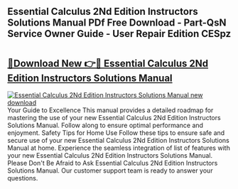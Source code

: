 ## Essential Calculus 2Nd Edition Instructors Solutions Manual PDf Free Download - Part-QsN Service Owner Guide - User Repair Edition CESpz

# <h2><a href="http://bc65129.oget.top/?id=Essential+Calculus+2Nd+Edition+Instructors+Solutions+Manual">🔗Download New 👉🔴 Essential Calculus 2Nd Edition Instructors Solutions Manual</a></h2>

[![Essential Calculus 2Nd Edition Instructors Solutions Manual new download](https://i.imgur.com/5g1atiW.png)](http://bc65129.oget.top/?id=Essential+Calculus+2Nd+Edition+Instructors+Solutions+Manual)
Your Guide to Excellence This manual provides a detailed roadmap for mastering the use of your new Essential Calculus 2Nd Edition Instructors Solutions Manual. Follow along to ensure optimal performance and enjoyment. Safety Tips for Home Use Follow these tips to ensure safe and secure use of your new Essential Calculus 2Nd Edition Instructors Solutions Manual at home. Experience the seamless integration of list of features with your new Essential Calculus 2Nd Edition Instructors Solutions Manual. Please Don't Be Afraid to Ask Essential Calculus 2Nd Edition Instructors Solutions Manual. Our customer support team is ready to answer your questions.
